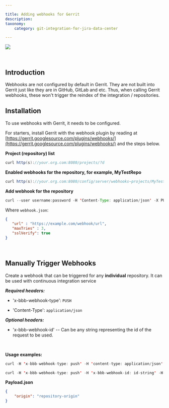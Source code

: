 ```yaml
---

title: Adding webhooks for Gerrit
description:
taxonomy:
    category: git-integration-for-jira-data-center

---
```

![](https://bigbrassband.atlassian.net/wiki/download/thumbnails/1509032414/gerrit-webhook-banner.png?version=1&modificationDate=1618656373661&cacheVersion=1&api=v2&width=510&height=117)

<br>

## Introduction

Webhooks are not configured by default in Gerrit. They are not built into Gerrit just like they are in GitHub, GitLab and etc. Thus, when calling Gerrit webhooks, these won't trigger the reindex of the integration / repositories.

## Installation

To use webhooks with Gerrit, it needs to be configured.

For starters, install Gerrit with the webhook plugin by reading at [https://gerrit.googlesource.com/plugins/webhooks/](https://gerrit.googlesource.com/plugins/webhooks/) and the steps below.

**Project (repository) list**

```java
curl http(s)://your.org.com:8080/projects/?d
```

**Enabled webhooks for the repository, for example, MyTestRepo**

```java
curl http(s)://your.org.com:8080/config/server/webhooks~projects/MyTestRepo/remotes
```

**Add webhook for the repository**

```java
curl --user username:password -H 'Content-Type: application/json' -X PUT -d @webhook.json http(s)://your.org.com:8080/a/config/server/webhooks~projects/MyTestRepo/remotes/bbb-webhook
```

Where `webhook.json`:
```json
{
   "url" : "https://example.com/webhook/url",
   "maxTries" : 3,
   "sslVerify": true
}
```

<br>

## Manually Trigger Webhooks

Create a webhook that can be triggered for any **individual** repository. It can be used with continuous integration service

_**Required headers:**_

*   'x-bbb-webhook-type': `PUSH`

*   'Content-Type': `application/json`


_**Optional headers:**_

*   'x-bbb-webhook-id' -- Can be any string representing the id of the request to be used.

<br>

**Usage examples:**

```java
curl -H 'x-bbb-webhook-type: push' -H 'content-type: application/json' -X POST -d @payload.json https://webhook/url
```

```java
curl -H 'x-bbb-webhook-type: push' -H 'x-bbb-webhook-id: id-string' -H 'content-type: application/json' -X POST -d @payload.json https://webhook/url
```

**Payload.json**

```json
{  
    "origin": "repository-origin"
}
```

